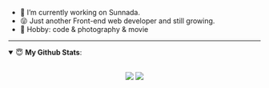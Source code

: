 
- 🔭 I’m currently working on Sunnada.
- 😝 Just another Front-end web developer and still growing.
- 🏓 Hobby: code & photography & movie

---

<details open>
 <summary> 😇 <b>My Github Stats</b>: </summary>
<br>
<p align = "center">
  <img src = "https://github-readme-stats.vercel.app/api?username=ZephyrAndMoon&show_icons=true&count_private=true&theme=radical&line_height=33&hide_border=true">
  <img src = "https://github-readme-stats.vercel.app/api/top-langs/?username=ZephyrAndMoon&theme=radical&hide_border=true">
</p>
</details>
